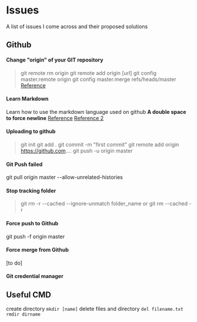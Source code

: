 # Issues
A list of issues I come across and their proposed solutions

## Github
#### Change "origin" of your GIT repository
> git remote rm origin
> git remote add origin [url]
> git config master.remote origin
> git config master.merge refs/heads/master
[Reference](https://gist.github.com/DianaEromosele/fa228f6f6099a8996d3cb891109ab975)

#### Learn Markdown
Learn how to use the markdown language used on github
**A double space to force newline**
[Reference](https://github.com/adam-p/markdown-here/wiki/Markdown-Cheatsheet)
[Reference 2](https://markdown-guide.readthedocs.io/en/latest/basics.html)

#### Uploading to github
> git init
> git add .
> git commit -m "first commit"
> git remote add origin https://github.com....
> git push -u origin master

#### Git Push failed
git pull origin master --allow-unrelated-histories

#### Stop tracking folder
> git rm -r --cached --ignore-unmatch folder_name
or
> git rm --cached -r <dir>

#### Force push to Github
git push -f origin master
#### Force merge from Github
[to do]
#### Git credential manager


## Useful CMD
create directory
`mkdir [name]`
delete files and directory
`del filename.txt`
`rmdir dirname`
